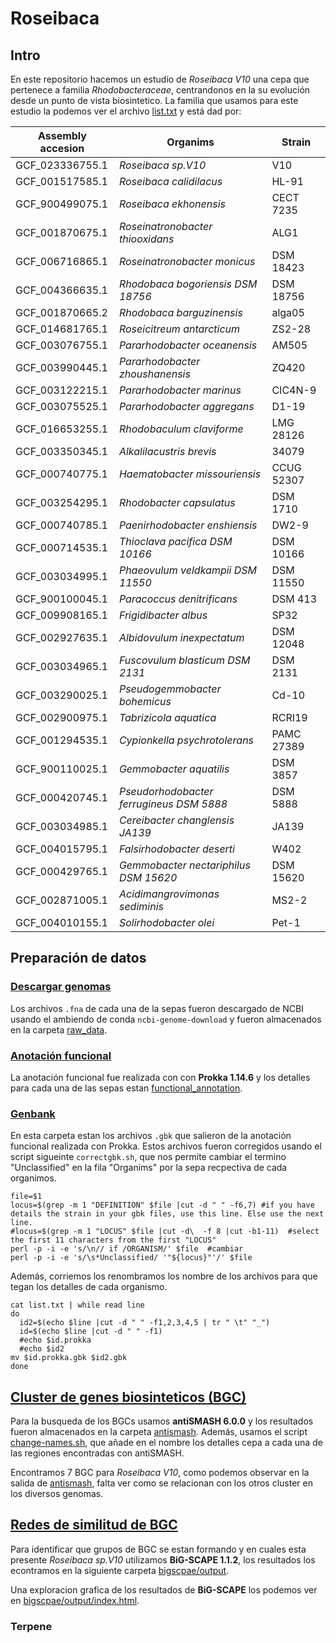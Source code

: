 # Roseibaca

## Intro
En este repositorio hacemos un estudio de *Roseibaca V10* una cepa que pertenece a familia *Rhodobacteraceae*, centrandonos en la su evolución desde un punto de vista biosintetico.
La familia que usamos para este estudio la podemos ver el archivo [list.txt](list.txt) y está dad por: 

| Assembly accesion 	| Organims                                 	| Strain     	|
|-------------------	|------------------------------------------	|------------	|
| GCF_023336755.1   	| _Roseibaca sp.V10_                       	| V10        	|
| GCF_001517585.1   	| _Roseibaca calidilacus_                  	| HL-91      	|
| GCF_900499075.1   	| _Roseibaca ekhonensis_                   	| CECT 7235  	|
| GCF_001870675.1   	| _Roseinatronobacter thiooxidans_         	| ALG1       	|
| GCF_006716865.1   	| _Roseinatronobacter monicus_             	| DSM 18423  	|
| GCF_004366635.1   	| _Rhodobaca bogoriensis DSM 18756_        	| DSM 18756  	|
| GCF_001870665.2   	| _Rhodobaca barguzinensis_                	| alga05     	|
| GCF_014681765.1   	| _Roseicitreum antarcticum_               	| ZS2-28     	|
| GCF_003076755.1   	| _Pararhodobacter oceanensis_             	| AM505      	|
| GCF_003990445.1   	| _Pararhodobacter zhoushanensis_          	| ZQ420      	|
| GCF_003122215.1   	| _Pararhodobacter marinus_                	| CIC4N-9    	|
| GCF_003075525.1   	| _Pararhodobacter aggregans_              	| D1-19      	|
| GCF_016653255.1   	| _Rhodobaculum claviforme_                	| LMG 28126  	|
| GCF_003350345.1   	| _Alkalilacustris brevis_                 	| 34079      	|
| GCF_000740775.1   	| _Haematobacter missouriensis_            	| CCUG 52307 	|
| GCF_003254295.1   	| _Rhodobacter capsulatus_                 	| DSM 1710   	|
| GCF_000740785.1   	| _Paenirhodobacter enshiensis_            	| DW2-9      	|
| GCF_000714535.1   	| _Thioclava pacifica DSM 10166_           	| DSM 10166  	|
| GCF_003034995.1   	| _Phaeovulum veldkampii DSM 11550_        	| DSM 11550  	|
| GCF_900100045.1   	| _Paracoccus denitrificans_               	| DSM 413    	|
| GCF_009908165.1   	| _Frigidibacter albus_                    	| SP32       	|
| GCF_002927635.1   	| _Albidovulum inexpectatum_               	| DSM 12048  	|
| GCF_003034965.1   	| _Fuscovulum blasticum DSM 2131_          	| DSM 2131   	|
| GCF_003290025.1   	| _Pseudogemmobacter bohemicus_            	| Cd-10      	|
| GCF_002900975.1   	| _Tabrizicola aquatica_                   	| RCRI19     	|
| GCF_001294535.1   	| _Cypionkella psychrotolerans_            	| PAMC 27389 	|
| GCF_900110025.1   	| _Gemmobacter aquatilis_                  	| DSM 3857   	|
| GCF_000420745.1   	| _Pseudorhodobacter ferrugineus DSM 5888_ 	| DSM 5888   	|
| GCF_003034985.1   	| _Cereibacter changlensis JA139_          	| JA139      	|
| GCF_004015795.1   	| _Falsirhodobacter deserti_               	| W402       	|
| GCF_000429765.1   	| _Gemmobacter nectariphilus DSM 15620_    	| DSM 15620  	|
| GCF_002871005.1   	| _Acidimangrovimonas sediminis_           	| MS2-2      	|
| GCF_004010155.1   	| _Solirhodobacter olei_                   	| Pet-1      	|

## Preparación de datos
### [Descargar genomas](/raw_data/)

Los archivos `.fna` de cada una de la sepas fueron descargado de NCBI usando el ambiendo de conda `ncbi-genome-download` y fueron almacenados en la carpeta [raw_data](/raw_data/).

### [Anotación funcional](/functional_annotation/) 
La anotación funcional fue realizada con con **Prokka 1.14.6** y los detalles para cada una de las sepas estan [functional_annotation](/functional_annotation/).

### [Genbank](/gbk/) 
En esta carpeta estan los archivos `.gbk` que salieron de la anotación funcional realizada con Prokka. Estos archivos fueron corregidos usando el script sigueinte `correctgbk.sh`, que nos permite cambiar el termino "Unclassified" en la fila "Organims" por la sepa recpectiva de cada organimos.

~~~
file=$1
locus=$(grep -m 1 "DEFINITION" $file |cut -d " " -f6,7) #if you have details the strain in your gbk files, use this line. Else use the next line.
#locus=$(grep -m 1 "LOCUS" $file |cut -d\  -f 8 |cut -b1-11)  #select the first 11 characters from the first "LOCUS"
perl -p -i -e 's/\n// if /ORGANISM/' $file  #cambiar 
perl -p -i -e 's/\s*Unclassified/ '"${locus}"'/' $file
~~~

Además, corriemos los renombramos los nombre de los archivos para que tegan los detalles de cada organismo.

~~~
cat list.txt | while read line
do 
  id2=$(echo $line |cut -d " " -f1,2,3,4,5 | tr " \t" "_")
  id=$(echo $line |cut -d " " -f1)
  #echo $id.prokka
  #echo $id2
mv $id.prokka.gbk $id2.gbk
done
~~~

## [Cluster de genes biosinteticos (BGC)](/antismash/) 
Para la busqueda de los BGCs usamos **antiSMASH 6.0.0** y los resultados fueron almacenados en la carpeta [antismash](/antismash/). Además, usamos el script [change-names.sh](/antismash/change-names.sh), que añade en el nombre los detalles cepa a cada una de las regiones encontradas con antiSMASH.


Encontramos 7 BGC para *Roseibaca V10*, como podemos observar en la salida de [antismash](/antismash/GCF_023336755.1_Roseibaca_sp.V10_V10/index.html), falta ver como se relacionan con los otros cluster en los diversos genomas.

## [Redes de similitud de BGC](/bigscape/)
Para identificar que grupos de BGC se estan formando y en cuales esta presente *Roseibaca sp.V10* utilizamos **BiG-SCAPE 1.1.2**, los resultados los econtramos en la siguiente carpeta [bigscpae/output](/bigscape/output).

Una exploracion grafica de los resultados de **BiG-SCAPE** los podemos ver en [bigscpae/output/index.html](/bigscape/output/index.html).

### Terpene
### 


